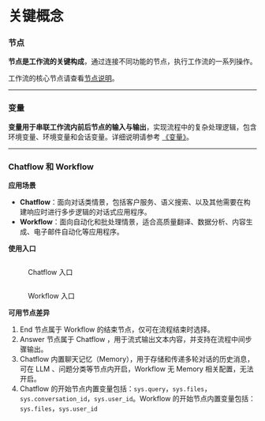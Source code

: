 # 关键概念

### 节点

**节点是工作流的关键构成**，通过连接不同功能的节点，执行工作流的一系列操作。

工作流的核心节点请查看[节点说明](node/)。

***

### 变量

**变量用于串联工作流内前后节点的输入与输出**，实现流程中的复杂处理逻辑，包含环境变量、环境变量和会话变量。详细说明请参考 [《变量》](variables.md)。

***

### Chatflow 和 Workflow

**应用场景**

* **Chatflow**：面向对话类情景，包括客户服务、语义搜索、以及其他需要在构建响应时进行多步逻辑的对话式应用程序。
* **Workflow**：面向自动化和批处理情景，适合高质量翻译、数据分析、内容生成、电子邮件自动化等应用程序。

**使用入口**

<figure><img src="../../.gitbook/assets/output.png" alt=""><figcaption><p>Chatflow 入口</p></figcaption></figure>

<figure><img src="../../.gitbook/assets/output (4).png" alt=""><figcaption><p>Workflow 入口</p></figcaption></figure>

**可用节点差异**

1. End 节点属于 Workflow 的结束节点，仅可在流程结束时选择。
2. Answer 节点属于 Chatflow ，用于流式输出文本内容，并支持在流程中间步骤输出。
3. Chatflow 内置聊天记忆（Memory），用于存储和传递多轮对话的历史消息，可在 LLM 、问题分类等节点内开启，Workflow 无 Memory 相关配置，无法开启。
4. Chatflow 的开始节点内置变量包括：`sys.query`，`sys.files`，`sys.conversation_id`，`sys.user_id`。Workflow 的开始节点内置变量包括：`sys.files`，`sys.user_id`
